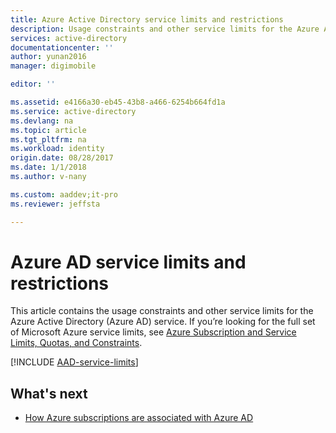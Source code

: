```yaml
---
title: Azure Active Directory service limits and restrictions
description: Usage constraints and other service limits for the Azure Active Directory service
services: active-directory
documentationcenter: ''
author: yunan2016
manager: digimobile

editor: ''

ms.assetid: e4166a30-eb45-43b8-a466-6254b664fd1a
ms.service: active-directory
ms.devlang: na
ms.topic: article
ms.tgt_pltfrm: na
ms.workload: identity
origin.date: 08/28/2017
ms.date: 1/1/2018
ms.author: v-nany

ms.custom: aaddev;it-pro
ms.reviewer: jeffsta

---
```

# Azure AD service limits and restrictions
This article contains the usage constraints and other service limits for the Azure Active Directory (Azure AD) service. If you’re looking for the full set of Microsoft Azure service limits, see [Azure Subscription and Service Limits, Quotas, and Constraints](../azure-subscription-service-limits.md).

[!INCLUDE [AAD-service-limits](../../includes/active-directory-service-limits-include.md)]

## What's next
* [How Azure subscriptions are associated with Azure AD](active-directory-how-subscriptions-associated-directory.md)
